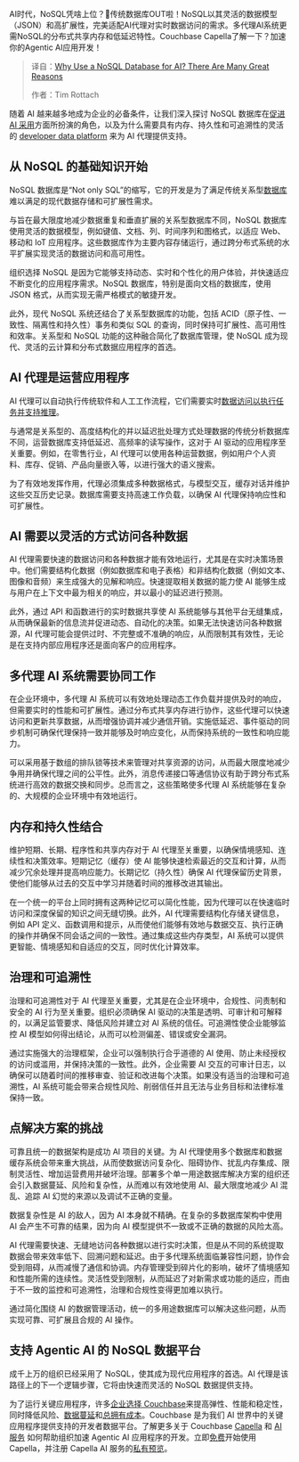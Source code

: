 
<!--
title: 为什么在AI中使用NoSQL数据库？
cover: https://cdn.thenewstack.io/media/2025/04/84c77fd7-database.jpg
summary: AI时代，NoSQL凭啥上位？🚀传统数据库OUT啦！NoSQL以其灵活的数据模型（JSON）和高扩展性，完美适配AI代理对实时数据访问的需求。多代理AI系统更需NoSQL的分布式共享内存和低延迟特性。Couchbase Capella了解一下？加速你的Agentic AI应用开发！
-->

AI时代，NoSQL凭啥上位？🚀传统数据库OUT啦！NoSQL以其灵活的数据模型（JSON）和高扩展性，完美适配AI代理对实时数据访问的需求。多代理AI系统更需NoSQL的分布式共享内存和低延迟特性。Couchbase Capella了解一下？加速你的Agentic AI应用开发！

> 译自：[Why Use a NoSQL Database for AI? There Are Many Great Reasons](https://thenewstack.io/why-use-a-nosql-database-for-ai-there-are-many-great-reasons/)
> 
> 作者：Tim Rottach

随着 AI 越来越多地成为企业的必备条件，让我们深入探讨 NoSQL 数据库在[促进 AI 采用](https://thenewstack.io/nosql-database-growth-has-slowed-but-ai-is-driving-demand/)方面所扮演的角色，以及为什么需要具有内存、持久性和可追溯性的灵活的 [developer data platform](https://thenewstack.io/databases/) 来为 AI 代理提供支持。

## 从 NoSQL 的基础知识开始

NoSQL 数据库是“Not only SQL”的缩写，它的开发是为了满足传统关系型[数据库](https://thenewstack.io/introduction-to-databases/)难以满足的现代数据存储和可扩展性需求。

与旨在最大限度地减少数据重复和垂直扩展的关系型数据库不同，NoSQL 数据库使用灵活的数据模型，例如键值、文档、列、时间序列和图格式，以适应 Web、移动和 IoT 应用程序。这些数据库作为主要内容存储运行，通过跨分布式系统的水平扩展实现灵活的数据访问和高可用性。

组织选择 NoSQL 是因为它能够支持动态、实时和个性化的用户体验，并快速适应不断变化的应用程序需求。NoSQL 数据库，特别是面向文档的数据库，使用 JSON 格式，从而实现无需严格模式的敏捷开发。

此外，现代 NoSQL 系统还结合了关系型数据库的功能，包括 ACID（原子性、一致性、隔离性和持久性）事务和类似 SQL 的查询，同时保持可扩展性、高可用性和效率。关系型和 NoSQL 功能的这种融合简化了数据库管理，使 NoSQL 成为现代、灵活的云计算和分布式数据应用程序的首选。

## AI 代理是运营应用程序

AI 代理可以自动执行传统软件和人工工作流程，它们需要实时[数据访问以执行任务并支持推理](https://thenewstack.io/why-choose-a-nosql-database-there-are-many-great-reasons/)。

与通常是关系型的、高度结构化的并以延迟批处理方式处理数据的传统分析数据库不同，运营数据库支持低延迟、高频率的读写操作，这对于 AI 驱动的应用程序至关重要。例如，在零售行业，AI 代理可以使用各种运营数据，例如用户个人资料、库存、促销、产品向量嵌入等，以进行强大的语义搜索。

为了有效地发挥作用，代理必须集成多种数据格式，与模型交互，缓存对话并维护这些交互历史记录。数据库需要支持高速工作负载，以确保 AI 代理保持响应性和可扩展性。

## AI 需要以灵活的方式访问各种数据

AI 代理需要快速的数据访问和各种数据才能有效地运行，尤其是在实时决策场景中。他们需要结构化数据（例如数据库和电子表格）和非结构化数据（例如文本、图像和音频）来生成强大的见解和响应。快速提取相关数据的能力使 AI 能够生成与用户在上下文中最为相关的响应，并以最小的延迟进行预测。

此外，通过 API 和函数进行的实时数据共享使 AI 系统能够与其他平台无缝集成，从而确保最新的信息流并促进动态、自动化的决策。如果无法快速访问各种数据源，AI 代理可能会提供过时、不完整或不准确的响应，从而限制其有效性，无论是在支持内部应用程序还是面向客户的应用程序。

## 多代理 AI 系统需要协同工作

在企业环境中，多代理 AI 系统可以有效地处理动态工作负载并提供及时的响应，但需要实时的性能和可扩展性。通过分布式共享内存进行协作，这些代理可以快速访问和更新共享数据，从而增强协调并减少通信开销。实施低延迟、事件驱动的同步机制可确保代理保持一致并能够及时响应变化，从而保持系统的一致性和响应能力。

可以采用基于数组的排队锁等技术来管理对共享资源的访问，从而最大限度地减少争用并确保代理之间的公平性。此外，消息传递接口等通信协议有助于跨分布式系统进行高效的数据交换和同步。总而言之，这些策略使多代理 AI 系统能够在复杂的、大规模的企业环境中有效地运行。

## 内存和持久性结合

维护短期、长期、程序性和共享内存对于 AI 代理至关重要，以确保情境感知、连续性和决策效率。短期记忆（缓存）使 AI 能够快速检索最近的交互和计算，从而减少冗余处理并提高响应能力。长期记忆（持久性）确保 AI 代理保留历史背景，使他们能够从过去的交互中学习并随着时间的推移改进其输出。

在一个统一的平台上同时拥有这两种记忆可以简化性能，因为代理可以在快速临时访问和深度保留的知识之间无缝切换。此外，AI 代理需要结构化存储关键信息，例如 API 定义、函数调用和提示，从而使他们能够有效地与数据交互、执行正确的操作并确保不同会话之间的一致性。通过集成这些内存类型，AI 系统可以提供更智能、情境感知和自适应的交互，同时优化计算效率。

## 治理和可追溯性

治理和可追溯性对于 AI 代理至关重要，尤其是在企业环境中，合规性、问责制和安全的 AI 行为至关重要。组织必须确保 AI 驱动的决策是透明、可审计和可解释的，以满足监管要求、降低风险并建立对 AI 系统的信任。可追溯性使企业能够监控 AI 模型如何得出结论，从而可以检测偏差、错误或安全漏洞。

通过实施强大的治理框架，企业可以强制执行合乎道德的 AI 使用、防止未经授权的访问或滥用，并保持决策的一致性。此外，企业需要 AI 交互的可审计日志，以确保可以随着时间的推移审查、验证和改进每个决策。如果没有适当的治理和可追溯性，AI 系统可能会带来合规性风险、削弱信任并且无法与业务目标和法律标准保持一致。

## 点解决方案的挑战

可靠且统一的数据架构是成功 AI 项目的关键。为 AI 代理使用多个数据库和数据缓存系统会带来重大挑战，从而使数据访问复杂化、阻碍协作、扰乱内存集成、限制灵活性、增加运营费用并破坏治理。部署多个单一用途数据库解决方案的组织还会引入数据蔓延、风险和复杂性，从而难以有效地使用 AI、最大限度地减少 AI 混乱、追踪 AI 幻觉的来源以及调试不正确的变量。

数据复杂性是 AI 的敌人，因为 AI 本身就不精确。在复杂的多数据库架构中使用 AI 会产生不可靠的结果，因为向 AI 模型提供不一致或不正确的数据的风险太高。

AI 代理需要快速、无缝地访问各种数据以进行实时决策，但是从不同的系统提取数据会带来效率低下、回溯问题和延迟。由于多代理系统面临兼容性问题，协作会受到阻碍，从而减慢了通信和协调。内存管理受到碎片化的影响，破坏了情境感知和性能所需的连续性。灵活性受到限制，从而延迟了对新需求或功能的适应，而由于不一致的监控和可追溯性，治理和合规性变得更加难以执行。

通过简化围绕 AI 的数据管理活动，统一的多用途数据库可以解决这些问题，从而实现可靠、可扩展且合规的 AI 操作。

## 支持 Agentic AI 的 NoSQL 数据平台

成千上万的组织已经采用了 NoSQL，使其成为现代应用程序的首选。AI 代理是该路径上的下一个逻辑步骤，它将由快速而灵活的 NoSQL 数据提供支持。

为了运行关键应用程序，许多[企业选择 Couchbase](https://www.couchbase.com/customers/)来提高弹性、性能和稳定性，同时降低风险、[数据蔓延](https://www.couchbase.com/blog/consolidate-your-databases-to-eliminate-data-sprawl/)和[总拥有成本](https://www.youtube.com/watch?v=Yc2aHCFM9cw)。Couchbase 是为我们 AI 世界中的关键应用程序提供支持的开发者数据平台。了解更多关于 Couchbase [Capella](https://www.couchbase.com/products/capella/) 和 [AI 服务](https://www.couchbase.com/products/ai-services/) 如何帮助组织加速 Agentic AI 应用程序的开发。立即[免费](https://cloud.couchbase.com/sign-up?utm_source=google&utm_medium=search&utm_campaign=GGL-AMER-US-Brand-Broad&utm_content=couchbase+capella)开始使用 Capella，并注册 Capella AI 服务的[私有预览](https://info.couchbase.com/capella-ai-services-signup?_gl=1*u1qdi4*_gcl_au*NTgxMTAyMTQwLjE3MzkzNjM2NDE.)。
